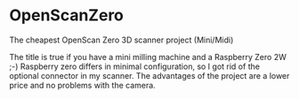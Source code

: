 # OpenScanZero
The cheapest OpenScan Zero 3D scanner project (Mini/Midi)

The title is true if you have a mini milling machine and a Raspberry Zero 2W ;-)
Raspberry zero differs in minimal configuration, so I got rid of the optional connector in my scanner.
The advantages of the project are a lower price and no problems with the camera.
